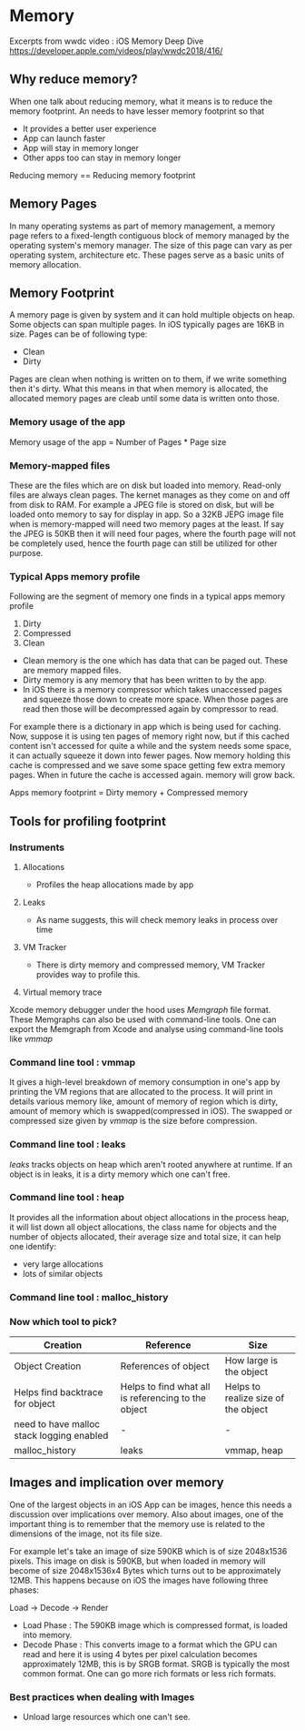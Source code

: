 # Memory

Excerpts from wwdc video : iOS Memory Deep Dive
https://developer.apple.com/videos/play/wwdc2018/416/

## Why reduce memory?
When one talk about reducing memory, what it means is to reduce the memory footprint. An needs to have lesser memory footprint
so that
- It provides a better user experience
- App can launch faster
- App will stay in memory longer
- Other apps too can stay in memory longer

Reducing memory == Reducing memory footprint

## Memory Pages
In many operating systems as part of memory management, a memory page refers to a fixed-length contiguous block of memory 
managed by the operating system's memory manager. The size of this page can vary as per operating system, architecture etc.
These pages serve as a basic units of memory allocation.

## Memory Footprint
A memory page is given by system and it can hold multiple objects on heap. Some objects can span multiple pages. In iOS
typically pages are 16KB in size. Pages can be of following type:
- Clean
- Dirty

Pages are clean when nothing is written on to them, if we write something then it's dirty. What this means in that when
memory is allocated, the allocated memory pages are cleab until some data is written onto those.

### Memory usage of the app
Memory usage of the app = Number of Pages * Page size

### Memory-mapped files
These are the files which are on disk but loaded into memory. Read-only files are always clean pages. The kernet manages
as they come on and off from disk to RAM. For example a JPEG file is stored on disk, but will be loaded onto memory to say
for display in app. So a 32KB JEPG image file when is memory-mapped will need two memory pages at the least. If say the JPEG
is 50KB then it will need four pages, where the fourth page will not be completely used, hence the fourth page can still
be utilized for other purpose.

### Typical Apps memory profile
Following are the segment of memory one finds in a typical apps memory profile
1. Dirty
2. Compressed
3. Clean

- Clean memory is the one which has data that can be paged out. These are memory mapped files.
- Dirty memory is any memory that has been written to by the app.
- In iOS there is a memory compressor which takes unaccessed pages and squeeze those down to create more space. When those
pages are read then those will be decompressed again by compressor to read.

For example there is a dictionary in app which is being used for caching. Now, suppose it is using ten pages of memory
right now, but if this cached content isn't accessed for quite a while and the system needs some space, it can actually
squeeze it down into fewer pages. Now memory holding this cache is compressed and we save some space getting few extra
memory pages. When in future the cache is accessed again. memory will grow back.

Apps memory footprint = Dirty memory + Compressed memory

## Tools for profiling footprint

### Instruments
1. Allocations
    - Profiles the heap allocations made by app

2. Leaks
    - As name suggests, this will check memory leaks in process over time

3. VM Tracker
    - There is dirty memory and compressed memory, VM Tracker provides way to profile this.

4. Virtual memory trace

Xcode memory debugger under the hood uses *Memgraph* file format. These Memgraphs can also be used with command-line tools.
One can export the Memgraph from Xcode and analyse using command-line tools like *vmmap*

### Command line tool : vmmap
It gives a high-level breakdown of memory consumption in one's app by printing the VM regions that are allocated to the
process. It will print in details various memory like, amount of memory of region which is dirty, amount of memory which
is swapped(compressed in iOS). The swapped or compressed size given by *vmmap* is the size before compression.

### Command line tool : leaks
*leaks* tracks objects on heap which aren't rooted anywhere at runtime. If an object is in leaks, it is a dirty memory which
one can't free.

### Command line tool : heap
It provides all the information about object allocations in the process heap, it will list down all object allocations, the
class name for objects and the number of objects allocated, their average size and total size, it can help one identify:
- very large allocations
- lots of similar objects

### Command line tool : malloc_history

### Now which tool to pick?
|Creation|Reference|Size|
|---|---|---|
|Object Creation|References of object|How large is the object|
|Helps find backtrace for object|Helps to find what all is referencing to the object|Helps to realize size of the object|
|need to have malloc stack logging enabled|-|-|
|malloc_history|leaks|vmmap, heap|

## Images and implication over memory
One of the largest objects in an iOS App can be images, hence this needs a discussion over implications over memory.
Also about images, one of the important thing is to remember that the memory use is related to the dimensions of the image,
not its file size.

For example let's take an image of size 590KB which is of size 2048x1536 pixels. This image on disk is 590KB, but when loaded
in memory will become of size 2048x1536x4 Bytes which turns out to be approximately 12MB. This happens because on iOS the images
have following three phases:

Load -> Decode -> Render

- Load Phase : The 590KB image which is compressed format, is loaded into memory.
- Decode Phase : This converts image to a format which the GPU can read and here it is using 4 bytes per pixel calculation
becomes approximately 12MB, this is by SRGB format. SRGB is typically the most common format. One can go more rich formats
or less rich formats.

### Best practices when dealing with Images
- Unload large resources which one can't see.
